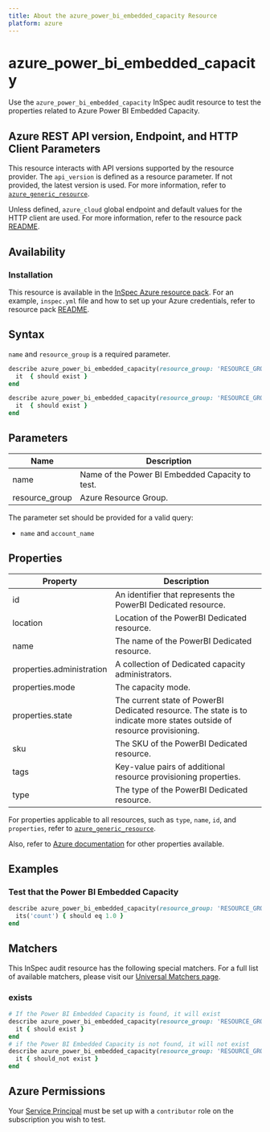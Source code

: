```yaml
---
title: About the azure_power_bi_embedded_capacity Resource
platform: azure
---
```


# azure_power_bi_embedded_capacity

Use the `azure_power_bi_embedded_capacity` InSpec audit resource to test the properties related to Azure Power BI Embedded Capacity.

## Azure REST API version, Endpoint, and HTTP Client Parameters

This resource interacts with API versions supported by the resource provider. The `api_version` is defined as a resource parameter.
If not provided, the latest version is used. For more information, refer to [`azure_generic_resource`](azure_generic_resource.md).

Unless defined, `azure_cloud` global endpoint and default values for the HTTP client are used. For more information, refer to the resource pack [README](../../README.md).

## Availability

### Installation

This resource is available in the [InSpec Azure resource pack](https://github.com/inspec/inspec-azure). For an example, `inspec.yml` file and how to set up your Azure credentials, refer to resource pack [README](../../README.md#Service-Principal).

## Syntax

`name` and `resource_group` is a required parameter.

```ruby
describe azure_power_bi_embedded_capacity(resource_group: 'RESOURCE_GROUP', name: 'POWER_BI_EMBEDDED') do
  it  { should exist }
end
```

```ruby
describe azure_power_bi_embedded_capacity(resource_group: 'RESOURCE_GROUP', name: 'POWER_BI_EMBEDDED')  do
  it  { should exist }
end
```

## Parameters

| Name           | Description                                                                      |
|----------------|----------------------------------------------------------------------------------|
| name           | Name of the Power BI Embedded Capacity to test.                                  |
| resource_group | Azure Resource Group.                                                            |

The parameter set should be provided for a valid query:

- `name` and `account_name`

## Properties

| Property                   | Description                                                      |
|----------------------------|------------------------------------------------------------------|
| id                         | An identifier that represents the PowerBI Dedicated resource.    |
| location                   | Location of the PowerBI Dedicated resource.                      |
| name                       | The name of the PowerBI Dedicated resource.                      |
| properties.administration  | A collection of Dedicated capacity administrators.               |
| properties.mode            | The capacity mode.                                               |
| properties.state           | The current state of PowerBI Dedicated resource. The state is to indicate more states outside of resource provisioning.|
| sku                        | The SKU of the PowerBI Dedicated resource.                       |
| tags                       | Key-value pairs of additional resource provisioning properties.  |
| type                       | The type of the PowerBI Dedicated resource.                      |


For properties applicable to all resources, such as `type`, `name`, `id`, and `properties`, refer to [`azure_generic_resource`](azure_generic_resource.md#properties).

Also, refer to [Azure documentation](https://docs.microsoft.com/en-us/rest/api/power-bi-embedded/capacities/get-details) for other properties available.

## Examples

### Test that the Power BI Embedded Capacity

```ruby
describe azure_power_bi_embedded_capacity(resource_group: 'RESOURCE_GROUP', name: 'POWER_BI_EMBEDDED')  do
  its('count') { should eq 1.0 }
end
```

## Matchers

This InSpec audit resource has the following special matchers. For a full list of available matchers, please visit our [Universal Matchers page](/inspec/matchers/).

### exists

```ruby
# If the Power BI Embedded Capacity is found, it will exist
describe azure_power_bi_embedded_capacity(resource_group: 'RESOURCE_GROUP', name: 'POWER_BI_EMBEDDED')  do
  it { should exist }
end
# if the Power BI Embedded Capacity is not found, it will not exist
describe azure_power_bi_embedded_capacity(resource_group: 'RESOURCE_GROUP', name: 'POWER_BI_EMBEDDED')  do
  it { should_not exist }
end
```

## Azure Permissions

Your [Service Principal](https://docs.microsoft.com/en-us/azure/azure-resource-manager/resource-group-create-service-principal-portal) must be set up with a `contributor` role on the subscription you wish to test.